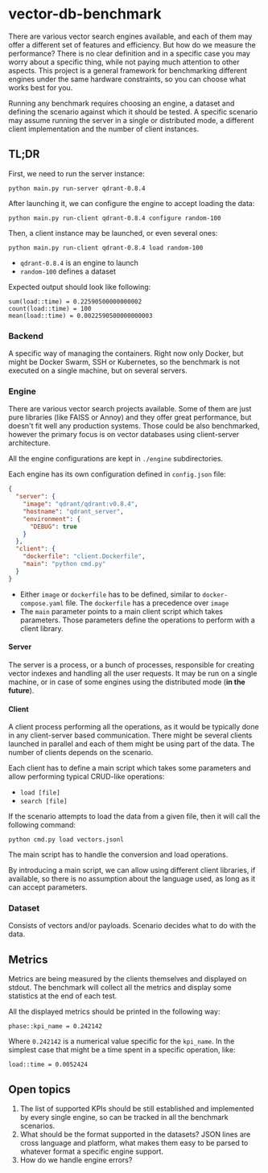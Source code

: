 # vector-db-benchmark

There are various vector search engines available, and each of them may offer
a different set of features and efficiency. But how do we measure the 
performance? There is no clear definition and in a specific case you may worry 
about a specific thing, while not paying much attention to other aspects. This
project is a general framework for benchmarking different engines under the 
same hardware constraints, so you can choose what works best for you.

Running any benchmark requires choosing an engine, a dataset and defining the
scenario against which it should be tested. A specific scenario may assume 
running the server in a single or distributed mode, a different client
implementation and the number of client instances.

## TL;DR

First, we need to run the server instance:

```shell
python main.py run-server qdrant-0.8.4
```

After launching it, we can configure the engine to accept loading the data:

```shell
python main.py run-client qdrant-0.8.4 configure random-100
```

Then, a client instance may be launched, or even several ones:

```shell
python main.py run-client qdrant-0.8.4 load random-100
```

- `qdrant-0.8.4` is an engine to launch
- `random-100` defines a dataset

Expected output should look like following:

```text
sum(load::time) = 0.22590500000000002
count(load::time) = 100
mean(load::time) = 0.0022590500000000003
```

### Backend

A specific way of managing the containers. Right now only Docker, but might be 
Docker Swarm, SSH or Kubernetes, so the benchmark is not executed on a single 
machine, but on several servers.

### Engine

There are various vector search projects available. Some of them are just pure
libraries (like FAISS or Annoy) and they offer great performance, but doesn't 
fit well any production systems. Those could be also benchmarked, however the
primary focus is on vector databases using client-server architecture.

All the engine configurations are kept in `./engine` subdirectories.

Each engine has its own configuration defined in `config.json` file:

```json
{
  "server": {
    "image": "qdrant/qdrant:v0.8.4",
    "hostname": "qdrant_server",
    "environment": {
      "DEBUG": true
    }
  },
  "client": {
    "dockerfile": "client.Dockerfile",
    "main": "python cmd.py"
  }
}
```

- Either `image` or `dockerfile` has to be defined, similar to
  `docker-compose.yaml` file. The `dockerfile` has a precedence over `image`
- The `main` parameter points to a main client script which takes parameters.
  Those parameters define the operations to perform with a client library.

#### Server

The server is a process, or a bunch of processes, responsible for creating 
vector indexes and handling all the user requests. It may be run on a single 
machine, or in case of some engines using the distributed mode (**in the future**).

#### Client

A client process performing all the operations, as it would be typically done in 
any client-server based communication. There might be several clients launched
in parallel and each of them might be using part of the data. The number of 
clients depends on the scenario.

Each client has to define a main script which takes some parameters and allow 
performing typical CRUD-like operations:

- `load [file]`
- `search [file]`

If the scenario attempts to load the data from a given file, then it will call
the following command:

`python cmd.py load vectors.jsonl`

The main script has to handle the conversion and load operations.

By introducing a main script, we can allow using different client libraries, if 
available, so there is no assumption about the language used, as long as it can
accept parameters.

### Dataset

Consists of vectors and/or payloads. Scenario decides what to do with the data.

## Metrics

Metrics are being measured by the clients themselves and displayed on stdout.
The benchmark will collect all the metrics and display some statistics at the
end of each test.

All the displayed metrics should be printed in the following way:

```shell
phase::kpi_name = 0.242142
```

Where `0.242142` is a numerical value specific for the `kpi_name`. In the 
simplest case that might be a time spent in a specific operation, like:

```
load::time = 0.0052424
```

## Open topics

1. The list of supported KPIs should be still established and implemented by 
   every single engine, so can be tracked in all the benchmark scenarios.
2. What should be the format supported in the datasets? JSON lines are cross
   language and platform, what makes them easy to be parsed to whatever format
   a specific engine support.
3. How do we handle engine errors?